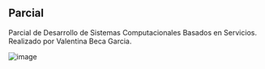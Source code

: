 ## Parcial 
Parcial de Desarrollo de Sistemas Computacionales Basados en Servicios. Realizado por Valentina Beca Garcia.

![image](https://github.com/valentina0612/ParcialServicios/assets/126031586/db2071a0-2681-446c-8dc5-b339abe11ccf)
